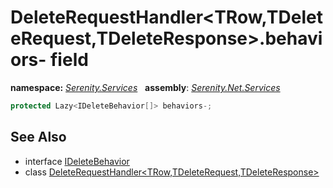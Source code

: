 # DeleteRequestHandler&lt;TRow,TDeleteRequest,TDeleteResponse&gt;.behaviors- field
**namespace:** *[Serenity.Services](../../README.md#serenity.services-namespace)*   **assembly**: *[Serenity.Net.Services](../../README.md)*

```csharp
protected Lazy<IDeleteBehavior[]> behaviors-;
```

## See Also

* interface [IDeleteBehavior](../IDeleteBehavior.md)
* class [DeleteRequestHandler&lt;TRow,TDeleteRequest,TDeleteResponse&gt;](../DeleteRequestHandler-3.md)